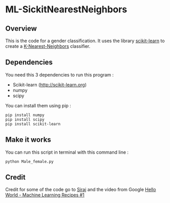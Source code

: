 # ML-SickitNearestNeighbors

## Overview
This is the code for a gender classification. It uses the library [scikit-learn](http://scikit-learn.org/) to create a [K-Nearest-Neighbors](https://en.wikipedia.org/wiki/K-nearest_neighbors_algorithm) classifier.

## Dependencies
You need this 3 dependencies to run this program :

* Scikit-learn (http://scikit-learn.org)
* numpy
* scipy

You can install them using pip :
```
pip install numpy
pip install scipy
pip install scikit-learn
```

## Make it works
You can run this script in terminal with this command line :
```
python Male_female.py
```

## Credit 
Credit for some of the code go to [Siraj](https://github.com/llSourcell) and the video from Google [Hello World - Machine Learning Recipes #1](https://www.youtube.com/watch?v=cKxRvEZd3Mw&t=1s)
